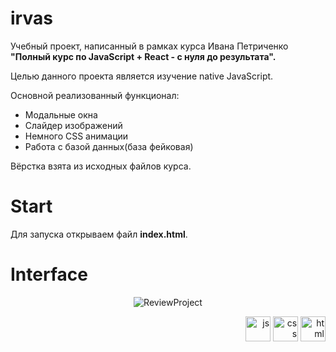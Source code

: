 # irvas

Учебный проект, написанный в рамках курса Ивана Петриченко **"Полный курс по JavaScript + React - с нуля до результата".**

Целью данного проекта является изучение native JavaScript.

Основной реализованный функционал:
- Модальные окна
- Слайдер изображений
- Немного CSS анимации
- Работа с базой данных(база фейковая)

Вёрстка взята из исходных файлов курса.


# Start
Для запуска открываем файл **index.html**.
# Interface
<p align="center"><img src="https://i.ibb.co/rHfq3CJ/preview-project.gif" alt="ReviewProject"/></p>
<div align="right">
  <img src="https://i.ibb.co/3m5wrjD/icons8-javascript-is-a-high-level-interpreted-programming-language-48.png" alt="js" height="40px"/>
  <img src="https://i.ibb.co/72YpBjg/icons8-css-60.png" alt="css" height="40px"/>
  <img src="https://i.ibb.co/R6XVMZt/html-icon.png" alt="html" height="40px"/>
</div> 
